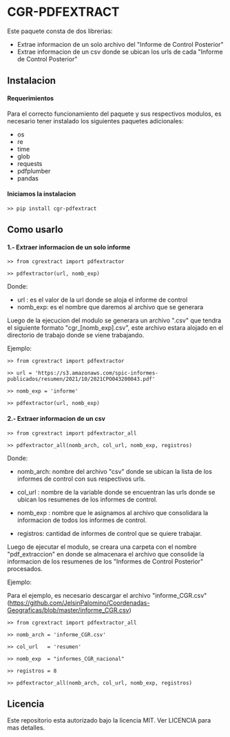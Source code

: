 # CGR-PDFEXTRACT
Este paquete consta de dos librerias: 
- Extrae informacion de un solo archivo del "Informe de Control Posterior"
- Extrae informacion de un csv donde se ubican los urls de cada "Informe de Control Posterior"

## Instalacion

#### Requerimientos
Para el correcto funcionamiento del paquete y sus respectivos modulos, es necesario tener instalado los siguientes paquetes adicionales:
- os
- re
- time
- glob
- requests
- pdfplumber
- pandas 

#### Iniciamos la instalacion
```>> pip install cgr-pdfextract```

## Como usarlo

#### 1.- Extraer informacion de un solo informe

```
>> from cgrextract import pdfextractor 

>> pdfextractor(url, nomb_exp) 
```

Donde: 
- url     : es el valor de la url donde se aloja el informe de control
- nomb_exp: es el nombre que daremos al archivo que se generara

Luego de la ejecucion del modulo se generara un archivo ".csv" que tendra el siguiente formato "cgr_[nomb_exp].csv", este archivo estara alojado en el directorio de trabajo donde se viene trabajando. 

Ejemplo: 

```
>> from cgrextract import pdfextractor 

>> url = 'https://s3.amazonaws.com/spic-informes-publicados/resumen/2021/10/2021CPO043200043.pdf'

>> nomb_exp = 'informe'

>> pdfextractor(url, nomb_exp)
```



#### 2.- Extraer informacion de un csv

```
>> from cgrextract import pdfextractor_all

>> pdfextractor_all(nomb_arch, col_url, nomb_exp, registros) 
```

Donde:

- nomb_arch: nombre del archivo "csv" donde se ubican la lista de los informes de control con sus respectivos urls.

- col_url  : nombre de la variable donde se encuentran las urls donde se ubican los resumenes de los informes de control.

- nomb_exp : nombre que le asignamos al archivo que consolidara la informacion de todos los informes de control. 

- registros: cantidad de informes de control que se quiere trabajar.

Luego de ejecutar el modulo, se creara una carpeta con el nombre "pdf_extraccion" en donde se almacenara el archivo que consolide la informacion de los resumenes de los "Informes de Control Posterior" procesados.

Ejemplo: 

Para el ejemplo, es necesario descargar el archivo "informe_CGR.csv" (https://github.com/JelsinPalomino/Coordenadas-Geograficas/blob/master/informe_CGR.csv)

```
>> from cgrextract import pdfextractor_all

>> nomb_arch = 'informe_CGR.csv'  

>> col_url   = 'resumen'

>> nomb_exp  = "informes_CGR_nacional"

>> registros = 8

>> pdfextractor_all(nomb_arch, col_url, nomb_exp, registros)
```


## Licencia

Este repositorio esta autorizado bajo la licencia MIT. Ver LICENCIA para mas detalles.